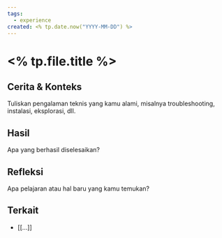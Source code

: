 ```yaml
---
tags:
  - experience
created: <% tp.date.now("YYYY-MM-DD") %>
---
```


# <% tp.file.title %>

## Cerita & Konteks

Tuliskan pengalaman teknis yang kamu alami, misalnya troubleshooting, instalasi, eksplorasi, dll.

## Hasil

Apa yang berhasil diselesaikan?

## Refleksi

Apa pelajaran atau hal baru yang kamu temukan?

## Terkait
- [[...]]
